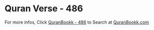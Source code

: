 # Quran Verse - 486 

For more infos, Click [QuranBookk - 486](https://www.quranbookk.com/quran/search?q=486) to Search at [QuranBookk.com](http://quranbookk.com/)